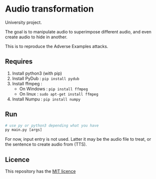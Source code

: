 # Audio transformation

University project.

The goal is to manipulate audio to superimpose different audio, and even create audio to hide in another.

This is to reproduce the Adverse Examples attacks.


## Requires

1. Install python3 (with pip)
1. Install PyDub : `pip install pydub`
1. Install ffmpeg :
    * On Windows : `pip install ffmpeg`
    * On linux : `sudo apt-get install ffmpeg`
1. Install Numpu : `pip install numpy`

## Run

```py
# use py or python3 depending what you have
py main.py [args]
```

For now, input entry is not used. Latter it may be the audio file to treat, or the sentence to create audio from (TTS).

## Licence

This repository has the [MIT licence](./LICENCE)
